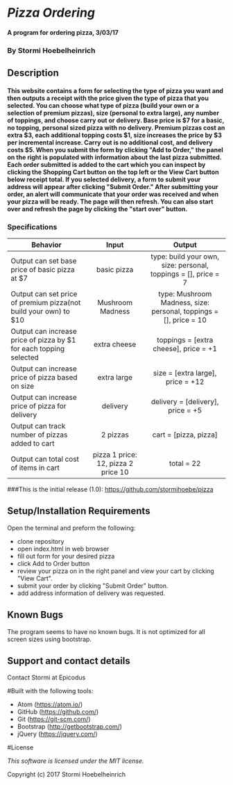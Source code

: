# _Pizza Ordering_

#### A program for ordering pizza, 3/03/17

### By Stormi Hoebelheinrich

## Description

#### This website contains a form for selecting the type of pizza you want and then outputs a receipt with the price given the type of pizza that you selected. You can choose what type of pizza (build your own or a selection of premium pizzas), size (personal to extra large), any number of toppings, and choose carry out or delivery. Base price is $7 for a basic, no topping, personal sized pizza with no delivery. Premium pizzas cost an extra $3, each additional topping costs $1, size increases the price by $3 per incremental increase. Carry out is no additional cost, and delivery costs $5. When you submit the form by clicking "Add to Order," the panel on the right is populated with information about the last pizza submitted. Each order submitted is added to the cart which you can inspect by clicking the Shopping Cart button on the top left or the View Cart button below receipt total. If you selected delivery, a form to submit your address will appear after clicking "Submit Order." After submitting your order, an alert will communicate that your order was received and when your pizza will be ready. The page will then refresh. You can also start over and refresh the page by clicking the "start over" button.  

### Specifications

| Behavior |   Input   |   Output   |
|----------|:---------:|:----------:|
| Output can set base price of basic pizza at $7 | basic pizza | type: build your own, size: personal, toppings = [], price = 7 |
| Output can set price of premium pizza(not build your own) to $10 | Mushroom Madness| type: Mushroom Madness, size: personal, toppings = [], price = 10 |
| Output can increase price of pizza by $1 for each topping selected| extra cheese | toppings = [extra cheese], price = +1 |
| Output can increase price of pizza based on size| extra large | size = [extra large], price = +12 |
| Output can increase price of pizza for delivery| delivery | delivery = [delivery], price = +5 |
| Output can track number of pizzas added to cart| 2 pizzas | cart = [pizza, pizza] |
| Output can total cost of items in cart| pizza 1 price: 12, pizza 2 price 10 | total = 22 |


###This is the initial release (1.0):
https://github.com/stormihoebe/pizza


## Setup/Installation Requirements
Open the terminal and preform the following:
* clone repository
* open index.html in web browser
* fill out form for your desired pizza
* click Add to Order button
* review your pizza on in the right panel and view your cart by clicking "View Cart".
* submit your order by clicking "Submit Order" button.
* add address information of delivery was requested.


## Known Bugs

The program seems to have no known bugs. It is not optimized for all screen sizes using bootstrap.

## Support and contact details

Contact Stormi at Epicodus

#Built with the following tools:

* Atom (https://atom.io/)
* GitHub (https://github.com/)
* Git (https://git-scm.com/)
* Bootstrap (http://getbootstrap.com/)
* jQuery (https://jquery.com/)

#License

*This software is licensed under the MIT license.*

Copyright (c) 2017 Stormi Hoebelheinrich
